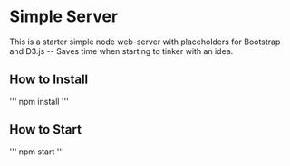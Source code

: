 # Simple Server

This is a starter simple node web-server with placeholders for Bootstrap and D3.js -- Saves time when starting to tinker with an idea.

## How to Install

'''
npm install
'''

## How to Start
'''
npm start
'''




